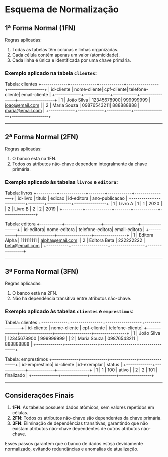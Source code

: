 # Esquema de Normalização

## 1ª Forma Normal (1FN)

Regras aplicadas:
1. Todas as tabelas têm colunas e linhas organizadas.
2. Cada célula contém apenas um valor (atomicidade).
3. Cada linha é única e identificada por uma chave primária.

### Exemplo aplicado na tabela `clientes`:

Tabela: clientes
+-------------+-------------+------------+----------------+------------------+
| id-cliente  | nome-cliente| cpf-cliente| telefone-cliente| email-cliente    |
+-------------+-------------+------------+----------------+------------------+
| 1           | João Silva  | 12345678900| 999999999      | joao@email.com   |
| 2           | Maria Souza | 09876543211| 888888888      | maria@email.com  |
+-------------+-------------+------------+----------------+------------------+

---

## 2ª Forma Normal (2FN)

Regras aplicadas:
1. O banco está na 1FN.
2. Todos os atributos não-chave dependem integralmente da chave primária.

### Exemplo aplicado às tabelas `livros` e `editora`:

Tabela: livros
+----------+-------------+--------+------------+----------------+
| id-livro | titulo      | edicao | id-editora | ano-publicacao |
+----------+-------------+--------+------------+----------------+
| 1        | Livro A     | 1      | 1          | 2020           |
| 2        | Livro B     | 2      | 2          | 2019           |
+----------+-------------+--------+------------+----------------+

Tabela: editora
+-----------+------------------+-----------------+----------------+
| id-editora| nome-editora     | telefone-editora| email-editora  |
+-----------+------------------+-----------------+----------------+
| 1         | Editora Alpha    | 111111111       | alpha@email.com|
| 2         | Editora Beta     | 222222222       | beta@email.com |
+-----------+------------------+-----------------+----------------+

---

## 3ª Forma Normal (3FN)

Regras aplicadas:
1. O banco está na 2FN.
2. Não há dependência transitiva entre atributos não-chave.

### Exemplo aplicado às tabelas `clientes` e `emprestimos`:

Tabela: clientes
+-------------+----------------+------------------+----------------+
| id-cliente  | nome-cliente   | cpf-cliente      | telefone-cliente|
+-------------+----------------+------------------+----------------+
| 1           | João Silva     | 12345678900      | 999999999       |
| 2           | Maria Souza    | 09876543211      | 888888888       |
+-------------+----------------+------------------+----------------+

Tabela: emprestimos
+-------------+-------------+-------------+----------------+
| id-emprestimo| id-cliente | id-exemplar | status         |
+-------------+-------------+-------------+----------------+
| 1           | 1           | 100         | ativo          |
| 2           | 2           | 101         | finalizado     |
+-------------+-------------+-------------+----------------+

---

## Considerações Finais

1. **1FN**: As tabelas possuem dados atômicos, sem valores repetidos em células.
2. **2FN**: Todos os atributos não-chave são dependentes da chave primária.
3. **3FN**: Eliminação de dependências transitivas, garantindo que não existam atributos não-chave dependentes de outros atributos não-chave.

Esses passos garantem que o banco de dados esteja devidamente normalizado, evitando redundâncias e anomalias de atualização.
